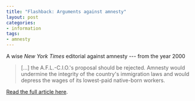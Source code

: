 ```yaml
---
title: "Flashback: Arguments against amnesty"
layout: post
categories:
- information
tags:
- amnesty
---
```


A wise *New York Times* editorial against amnesty --- from the year 2000

> \[...\] the A.F.L.-C.I.O.'s proposal should be rejected. Amnesty would undermine the integrity of the country's immigration laws and would depress the wages of its lowest-paid native-born workers.

[Read the full article here](https://www.vdare.com/posts/a-wise-new-york-times-editorial-against-amnesty-from-the-year-2000).
